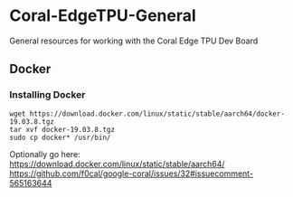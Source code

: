# Coral-EdgeTPU-General
General resources for working with the Coral Edge TPU Dev Board


## Docker
### Installing Docker

```console
wget https://download.docker.com/linux/static/stable/aarch64/docker-19.03.8.tgz
tar xvf docker-19.03.8.tgz
sudo cp docker* /usr/bin/
```

Optionally go here: https://download.docker.com/linux/static/stable/aarch64/
https://github.com/f0cal/google-coral/issues/32#issuecomment-565163644
